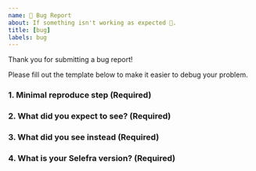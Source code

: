 ```yaml
---
name: 🐛 Bug Report
about: If something isn't working as expected 🤔.
title: [bug]
labels: bug
---
```


Thank you for submitting a bug report!

Please fill out the template below to make it easier to debug your problem.

### 1. Minimal reproduce step (Required)

<!-- a step by step guide for reproducing the bug. -->

### 2. What did you expect to see? (Required)

### 3. What did you see instead (Required)

### 4. What is your Selefra version? (Required)

<!-- Paste the output of selefra --version -->

